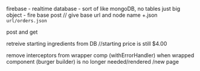 firebase
    - realtime database - sort of like mongoDB, no tables just big object
    - fire base post // give base url and node name +.json ```url/orders.json```

post and get

retreive starting ingredients from DB //starting price is still $4.00

remove interceptors from wrapper comp (withErrorHandler) when wrapped component (burger builder) is no longer needed/rendered /new page

